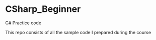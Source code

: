 # CSharp_Beginner
C# Practice code

This repo consists of all the sample code I prepared during the course
